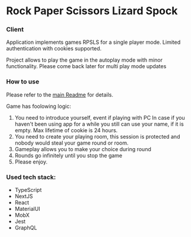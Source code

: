 # Rock Paper Scissors Lizard Spock

### Client
Application implements games RPSLS for a single player mode. 
Limited authentication with cookies supported.

Project allows to play the game in the autoplay mode with minor functionality.
Please come back later for multi play mode updates  

### How to use
Please refer to the [main Readme](../../Readme.md) for details.

Game has foolowing logic:
1. You need to introduce yourself, event if playing with PC 
In case if you haven't been using app for a while you still can use your name, if it is empty.
   Max lifetime of cookie is 24 hours.
2. You need to create your playing room, this session is protected and nobody would steal your game round or room.
3. Gameplay allows you to make your choice during round
4. Rounds go infinitely until you stop the game
5. Please enjoy.

### Used tech stack:
- TypeScript
- NextJS
- React
- MaterialUI
- MobX
- Jest
- GraphQL
